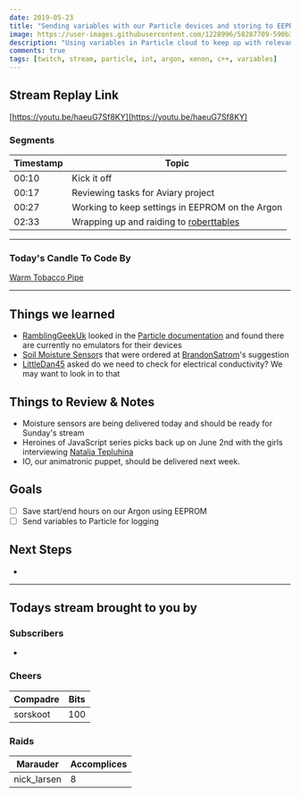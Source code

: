 ```yaml
---
date: 2019-05-23
title: "Sending variables with our Particle devices and storing to EEPROM on our Argon."
image: https://user-images.githubusercontent.com/1228996/58287709-590b3e00-7d77-11e9-8ddf-032f5def6349.png
description: "Using variables in Particle cloud to keep up with relevant information from our plant watering system.  Also working to enable our system to be completely WiFi free."
comments: true
tags: [twitch, stream, particle, iot, argon, xenon, c++, variables]
---
```


## Stream Replay Link

[https://youtu.be/haeuG7Sf8KY](https://youtu.be/haeuG7Sf8KY)

<!--more-->

### Segments

| Timestamp | Topic                                                                     |
| ---       | ---                                                                       |
| 00:10     | Kick it off                                                               |
| 00:17     | Reviewing tasks for Aviary project                                        |
| 00:27     | Working to keep settings in EEPROM on the Argon                           |
| 02:33     | Wrapping up and raiding to [roberttables](https://twitch.tv/roberttables) |

---

### Today's Candle To Code By

[Warm Tobacco Pipe](https://amzn.to/2GSsMxX)

---

## Things we learned

- [RamblingGeekUk](https://github.com/ramblinggeekuk) looked in the [Particle documentation](https://community.particle.io/t/plans-for-emulator/19277) and found there are currently no emulators for their devices
- [Soil Moisture Sensor](https://www.adafruit.com/product/4026?gclid=EAIaIQobChMIvIrJ_5Gp4gIVkbXACh2DNwpuEAQYASABEgIxuvD_BwE)s that were ordered at [BrandonSatrom](https://github.com/bsatrom)'s suggestion
- [LittleDan45](https://twitch.tv/LittleDan45) asked do we need to check for electrical conductivity? We may want to look in to that

## Things to Review & Notes

- Moisture sensors are being delivered today and should be ready for Sunday's stream
- Heroines of JavaScript series picks back up on June 2nd with the girls interviewing [Natalia Tepluhina](https://twitter.com/N_Tepluhina)
- IO, our animatronic puppet, should be delivered next week.

## Goals

- [ ] Save start/end hours on our Argon using EEPROM
- [ ] Send variables to Particle for logging

## Next Steps

-

---

## Todays stream brought to you by

### Subscribers

-

### Cheers

| Compadre      | Bits      |
| ---           | ---       |
| sorskoot      | 100       |

### Raids

| Marauder      | Accomplices   |
| ---           | ---           |
| nick_larsen   | 8             |
